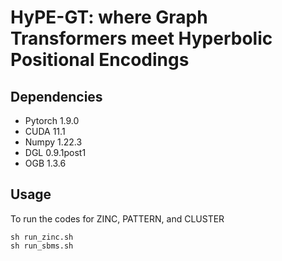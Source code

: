 # HyPE-GT: where Graph Transformers meet Hyperbolic Positional Encodings

## Dependencies

* Pytorch 1.9.0
* CUDA 11.1
* Numpy 1.22.3
* DGL 0.9.1post1
* OGB 1.3.6

## Usage
 To run the codes for ZINC, PATTERN, and CLUSTER
 ```
 sh run_zinc.sh
 sh run_sbms.sh
 ```
